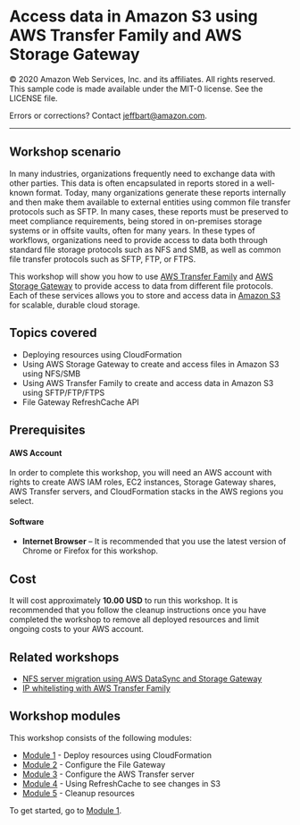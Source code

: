# Access data in Amazon S3 using AWS Transfer Family and AWS Storage Gateway

© 2020 Amazon Web Services, Inc. and its affiliates. All rights reserved.
This sample code is made available under the MIT-0 license. See the LICENSE file.

Errors or corrections? Contact [jeffbart@amazon.com](mailto:jeffbart@amazon.com).

---

## Workshop scenario

In many industries, organizations frequently need to exchange data with other parties.  This data is often encapsulated in reports stored in a well-known format.  Today, many organizations generate these reports internally and then make them available to external entities using common file transfer protocols such as SFTP.  In many cases, these reports must be preserved to meet compliance requirements, being stored in on-premises storage systems or in offsite vaults, often for many years.  In these types of workflows, organizations need to provide access to data both through standard file storage protocols such as NFS and SMB, as well as common file transfer protocols such as SFTP, FTP, or FTPS.

This workshop will show you how to use [AWS Transfer Family](https://aws.amazon.com/aws-transfer-family/) and [AWS Storage Gateway](https://aws.amazon.com/storagegateway/) to provide access to data from different file protocols.  Each of these services allows you to store and access data in [Amazon S3](https://aws.amazon.com/s3/) for scalable, durable cloud storage.

## Topics covered

- Deploying resources using CloudFormation
- Using AWS Storage Gateway to create and access files in Amazon S3 using NFS/SMB
- Using AWS Transfer Family to create and access data in Amazon S3 using SFTP/FTP/FTPS
- File Gateway RefreshCache API

## Prerequisites

#### AWS Account

In order to complete this workshop, you will need an AWS account with rights to create AWS IAM roles, EC2 instances, Storage Gateway shares, AWS Transfer servers, and CloudFormation stacks in the AWS regions you select.

#### Software

- **Internet Browser**  – It is recommended that you use the latest version of Chrome or Firefox for this workshop.

## Cost

It will cost approximately **10.00 USD** to run this workshop.  It is recommended that you follow the cleanup instructions once you have completed the workshop to remove all deployed resources and limit ongoing costs to your AWS account.

## Related workshops

- [NFS server migration using AWS DataSync and Storage Gateway](https://github.com/aws-samples/aws-datasync-migration-workshop/blob/master/workshops/nfs-migration)
- [IP whitelisting with AWS Transfer Family](https://github.com/aws-samples/aws-transfer-sftp-ip-whitelisting-workshop)

## Workshop modules

This workshop consists of the following modules:

- [Module 1](/module1) - Deploy resources using CloudFormation
- [Module 2](/module2) - Configure the File Gateway
- [Module 3](/module3) - Configure the AWS Transfer server
- [Module 4](/module4) - Using RefreshCache to see changes in S3
- [Module 5](/module5) - Cleanup resources

To get started, go to [Module 1](/module1).
